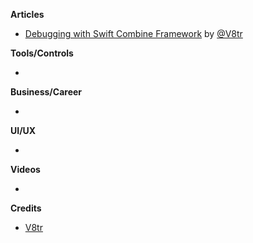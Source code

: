 
**Articles**

* [Debugging with Swift Combine Framework](https://www.vadimbulavin.com/debugging-with-combine-swift-framework/) by [@V8tr](https://twitter.com/V8tr)

**Tools/Controls**

* 

**Business/Career**

*

**UI/UX**

* 

**Videos**

*

**Credits**

* [V8tr](https://github.com/V8tr)

